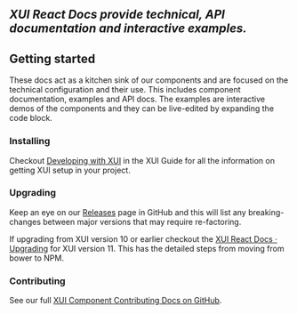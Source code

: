 ## _XUI React Docs provide technical, API documentation and interactive examples._

## Getting started

These docs act as a kitchen sink of our components and are focused on the technical configuration and their use. This includes component documentation, examples and API docs. The examples are interactive demos of the components and they can be live-edited by expanding the code block.

### Installing

Checkout [Developing with XUI](../section-getting-started-developing-with-xui.html) in the XUI Guide for all the information on getting XUI setup in your project.

### Upgrading

Keep an eye on our [Releases](https://github.dev.xero.com/UXE/xui/releases) page in GitHub and this will list any breaking-changes between major versions that may require re-factoring.

If upgrading from XUI version 10 or earlier checkout the [XUI React Docs · Upgrading](https://github.dev.xero.com/pages/UXE/xui/docs/11.0.0/react/#upgrading) for XUI version 11. This has the detailed steps from moving from bower to NPM.

### Contributing

See our full [XUI Component Contributing Docs on GitHub](https://github.dev.xero.com/UXE/xui/blob/master/CONTRIBUTING.md).
